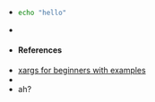 - ```bash
  echo "hello"
  ```
-
- #### References
- [xargs for beginners with examples](https://linuxconfig.org/xargs-for-beginners-with-examples)
-
- ah?